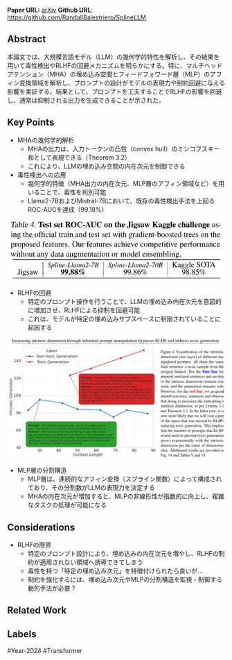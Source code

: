**Paper URL:** [arXiv](https://arxiv.org/abs/2312.01648)
**Github URL**: https://github.com/RandallBalestriero/SplineLLM


## Abstract
本論文では、大規模言語モデル（LLM）の幾何学的特性を解析し、その結果を用いて毒性検出やRLHFの回避メカニズムを明らかにする。特に、マルチヘッドアテンション（MHA）の埋め込み空間とフィードフォワード層（MLP）のアフィン変換領域を解析し、プロンプトの設計がモデルの表現力や制約回避に与える影響を実証する。結果として、プロンプトを工夫することでRLHFの影響を回避し、通常は抑制される出力を生成できることが示された。


## Key Points
- MHAの幾何学的解析
    - MHAの出力は、入力トークンの凸包（convex hull）のミンコフスキー和として表現できる（Theorem 3.2）
    - これにより、LLMの埋め込み空間の内在次元を制御できる
- 毒性検出への応用
    - 幾何学的特徴（MHA出力の内在次元、MLP層のアフィン領域など）を用いることで、毒性を判別可能
    - Llama2-7BおよびMistral-7Bにおいて、既存の毒性検出手法を上回るROC-AUCを達成（99.18%）

![Image](https://raw.githubusercontent.com/genga6/paper-notes/main/images/Characterizing_Large_Language_Model_Geometry_Helps_Solve_Toxicity_Detection_and_Generation_2.png)

- RLHFの回避
    - 特定のプロンプト操作を行うことで、LLMの埋め込み内在次元を意図的に増加させ、RLHFによる抑制を回避可能
    - これは、モデルが特定の埋め込みサブスペースに制限されていることに起因する

![Image](https://raw.githubusercontent.com/genga6/paper-notes/main/images/Characterizing_Large_Language_Model_Geometry_Helps_Solve_Toxicity_Detection_and_Generation_1.png)

- MLP層の分割構造
    - MLP層は、連続的なアフィン変換（スプライン関数）によって構成されており、その分割数がLLMの表現力を決定する
    - MHAの内在次元が増加すると、MLPの非線形性が指数的に向上し、複雑なタスクの処理が可能になる


## Considerations
- RLHFの限界
	- 特定のプロンプト設計により、埋め込みの内在次元を増やし、RLHFの制約が適用されない領域へ誘導できてしまう
	- 毒性を持つ「特定の埋め込み次元」を特徴付けられたら良いが...
	- 制約を強化するには、埋め込み次元やMLPの分割構造を監視・制御する動的手法が必要？


## Related Work 


## Labels
#Year-2024  #Transformer 
